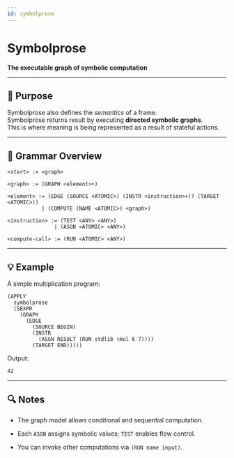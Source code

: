 ```yaml
---
id: symbolprose
---
```


# Symbolprose

**The executable graph of symbolic computation**

---

## 🧩 Purpose

Symbolprose also defines the *semantics* of a frame.  
Symbolprose returns result by executing **directed symbolic graphs**.  
This is where meaning is being represented as a result of stateful actions.  

---

## 📘 Grammar Overview

```
<start> := <graph>

<graph> := (GRAPH <element>+)

<element> := (EDGE (SOURCE <ATOMIC>) (INSTR <instruction>+)? (TARGET <ATOMIC>))
           | (COMPUTE (NAME <ATOMIC>) <graph>)

<instruction> := (TEST <ANY> <ANY>)
               | (ASGN <ATOMIC> <ANY>)

<compute-call> := (RUN <ATOMIC> <ANY>)
````

---

## 💡 Example

A simple multiplication program:

```
(APPLY
  symbolprose
  (SEXPR
    (GRAPH
      (EDGE
        (SOURCE BEGIN)
        (INSTR
          (ASGN RESULT (RUN stdlib (mul 6 7))))
        (TARGET END)))))
```

Output:

```
42
```

---

## 🔍 Notes

* The graph model allows conditional and sequential computation.
* Each `ASGN` assigns symbolic values; `TEST` enables flow control.

* You can invoke other computations via `(RUN name input)`.

